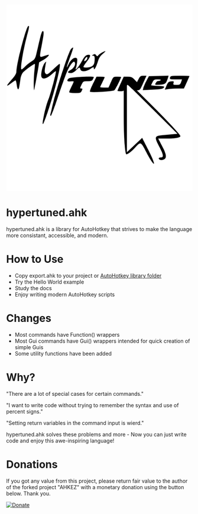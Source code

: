 <p align="center">
	<img alt="hypertuned.ahk logo" src="./logo.svg">
</p>

# hypertuned.ahk

hypertuned.ahk is a library for AutoHotkey that strives to make the language more consistant, accessible, and modern.


# How to Use #

- Copy export.ahk to your project or [AutoHotkey library folder](https://www.autohotkey.com/docs/Functions.htm#lib)
- Try the Hello World example
- Study the docs
- Enjoy writing modern AutoHotkey scripts


# Changes #

- Most commands have Function() wrappers
- Most Gui commands have Gui() wrappers intended for quick creation of simple Guis
- Some utility functions have been added


# Why? #

"There are a lot of special cases for certain commands."

"I want to write code without trying to remember the syntax and use of percent signs."

"Setting return variables in the command input is wierd."

hypertuned.ahk solves these problems and more - Now you can just write code and enjoy this awe-inspiring language!


# Donations #

If you got any value from this project, please return fair value to the author of the forked project "AHKEZ" with a monetary donation using the button below. Thank you.

[![Donate](https://img.shields.io/badge/Buy_me_a_cup_of_Coffee-PayPal-red.svg)](https://www.paypal.me/JimDreherHome)
